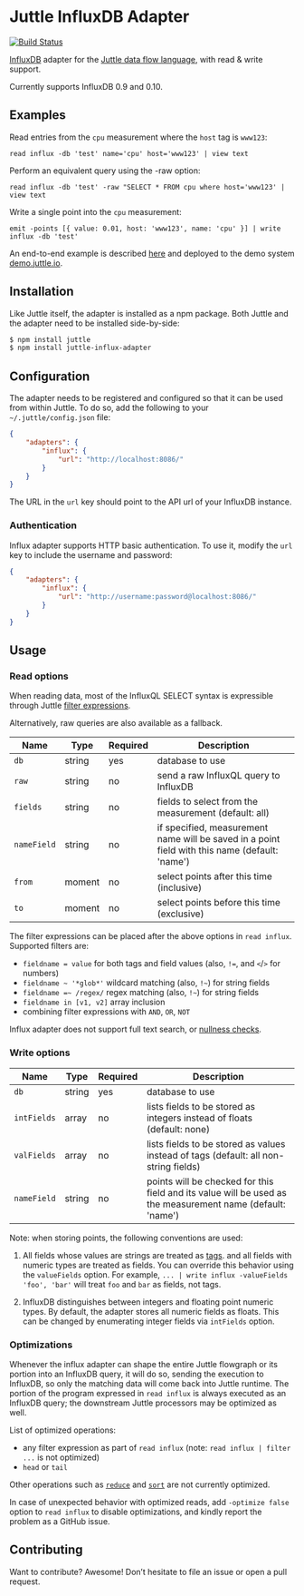 # Juttle InfluxDB Adapter

[![Build Status](https://travis-ci.org/juttle/juttle-influx-adapter.svg?branch=master)](https://travis-ci.org/juttle/juttle-influx-adapter)

[InfluxDB](https://github.com/influxdata/influxdb) adapter for the [Juttle data flow
language](https://github.com/juttle/juttle), with read & write support.

Currently supports InfluxDB 0.9 and 0.10.

## Examples

Read entries from the `cpu` measurement where the `host` tag is `www123`:

```juttle
read influx -db 'test' name='cpu' host='www123' | view text
```

Perform an equivalent query using the -raw option:

```juttle
read influx -db 'test' -raw "SELECT * FROM cpu where host='www123' | view text
```

Write a single point into the `cpu` measurement:

```juttle
emit -points [{ value: 0.01, host: 'www123', name: 'cpu' }] | write influx -db 'test'
```

An end-to-end example is described [here](https://github.com/juttle/juttle-engine/tree/master/examples/cadvisor-influx) and deployed to the demo system [demo.juttle.io](http://demo.juttle.io/?path=/examples/cadvisor-influx/cadvisor-dashboard.juttle).

## Installation

Like Juttle itself, the adapter is installed as a npm package. Both Juttle and
the adapter need to be installed side-by-side:

```bash
$ npm install juttle
$ npm install juttle-influx-adapter
```

## Configuration

The adapter needs to be registered and configured so that it can be used from
within Juttle. To do so, add the following to your `~/.juttle/config.json` file:

```json
{
    "adapters": {
        "influx": {
            "url": "http://localhost:8086/"
        }
    }
}
```

The URL in the `url` key should point to the API url of your InfluxDB instance.

### Authentication

Influx adapter supports HTTP basic authentication. To use it, modify the `url`
key to include the username and password:

```json
{
    "adapters": {
        "influx": {
            "url": "http://username:password@localhost:8086/"
        }
    }
}
```

## Usage

### Read options

When reading data, most of the InfluxQL SELECT syntax is expressible through Juttle [filter expressions](http://juttle.github.io/juttle/concepts/filtering/).

Alternatively, raw queries are also available as a fallback.

Name | Type | Required | Description
-----|------|----------|-------------
`db`   | string | yes | database to use
`raw`  | string | no  | send a raw InfluxQL query to InfluxDB
`fields` | string | no | fields to select from the measurement (default: all)
`nameField` | string | no | if specified, measurement name will be saved in a point field with this name (default: 'name')
`from` | moment | no | select points after this time (inclusive)
`to`   | moment | no | select points before this time (exclusive)

The filter expressions can be placed after the above options in `read influx`. Supported filters are:

- `fieldname = value` for both tags and field values (also, `!=`, and `<`/`>` for numbers)
- `fieldname ~ '*glob*'` wildcard matching (also, `!~`) for string fields
- `fieldname =~ /regex/` regex matching (also, `!~`) for string fields
- `fieldname in [v1, v2]` array inclusion
- combining filter expressions with `AND`, `OR`, `NOT`

Influx adapter does not support full text search, or [nullness checks](https://github.com/juttle/juttle-influx-adapter/issues/73).

### Write options

Name | Type | Required | Description
-----|------|----------|-------------
`db`   | string | yes | database to use
`intFields` | array | no | lists fields to be stored as integers instead of floats (default: none)
`valFields` | array | no | lists fields to be stored as values instead of tags (default: all non-string fields)
`nameField` | string | no | points will be checked for this field and its value will be used as the measurement name (default: 'name')

Note: when storing points, the following conventions are used:

1. All fields whose values are strings are treated as
   [tags](https://influxdb.com/docs/v0.9/concepts/key_concepts.html#tag-key).
   and all fields with numeric types are treated as fields.
   You can override this behavior using the `valueFields` option. For
   example, `... | write influx -valueFields 'foo', 'bar'` will treat `foo` and
   `bar` as fields, not tags.

2. InfluxDB distinguishes between integers and floating point numeric types. By
   default, the adapter stores all numeric fields as floats. This can be changed
   by enumerating integer fields via `intFields` option.

### Optimizations

Whenever the influx adapter can shape the entire Juttle flowgraph or its portion into an InfluxDB query, it will do so, sending the execution to InfluxDB, so only the matching data will come back into Juttle runtime. The portion of the program expressed in `read influx` is always executed as an InfluxDB query; the downstream Juttle processors may be optimized as well.

List of optimized operations:

- any filter expression as part of `read influx` (note: `read influx | filter ...` is not optimized)
- `head` or `tail`

Other operations such as [`reduce`](https://github.com/juttle/juttle-influx-adapter/issues/79) and [`sort`](https://github.com/juttle/juttle-influx-adapter/issues/78) are not currently optimized.

In case of unexpected behavior with optimized reads, add `-optimize false` option to `read influx` to disable optimizations, and kindly report the problem as a GitHub issue.

## Contributing

Want to contribute? Awesome! Don’t hesitate to file an issue or open a pull
request.
